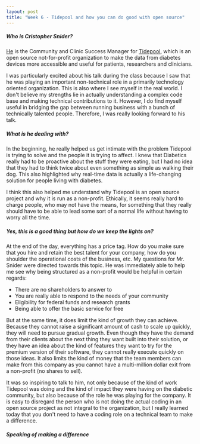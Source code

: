```yaml
---
layout: post
title: "Week 6 - Tidepool and how you can do good with open source"
---
```


##### Who is Cristopher Snider?

[He](https://www.linkedin.com/in/christopherasnider/) is the Community and Clinic Success Manager for [Tidepool](https://www.tidepool.org/open), which is an open source not-for-profit organization to make the data from diabetes devices more accessible and useful for patients, researchers and clinicians. 
<!--more-->

I was particularly excited about his talk during the class because I saw that he was playing an important non-technical role in a primarily technology oriented organization. This is also where I see myself in the real world. I don't believe my strengths lie in actually understanding a complex code base and making technical contributions to it. However, I do find myself useful in bridging the gap between running business with a bunch of technically talented people. Therefore, I was really looking forward to his talk. 

##### What is he dealing with?

In the beginning, he really helped us get intimate with the problem Tidepool is trying to solve and the people it is trying to affect. I knew that Diabetics really had to be proactive about the stuff they were eating, but I had no idea that they had to think twice about even something as simple as walking their dog. This also highlighted why real-time data is actually a life-changing solution for people living with diabetes. 

I think this also helped me understand why Tidepool is an open source project and why it is run as a non-profit. Ethically, it seems really hard to charge people, who may not have the means, for something that they really should have to be able to lead some sort of a normal life without having to worry all the time.

##### Yes, this is a good thing but how do we keep the lights on?

At the end of the day, everything has a price tag. How do you make sure that you hire and retain the best talent for your company, how do you shoulder the operational costs of the business, etc. My questions for Mr. Snider were directed towards this topic. He was immediately able to help me see why being structured as a non-profit would be helpful in certain regards:
* There are no shareholders to answer to
* You are really able to respond to the needs of your community
* Eligibility for federal funds and research grants
* Being able to offer the basic service for free

But at the same time, it does limit the kind of growth they can achieve. Because they cannot raise a significant amount of cash to scale up quickly, they will need to pursue gradual growth. Even though they have the demand from their clients about the next thing they want built into their solution, or they have an idea about the kind of features they want to try for the premium version of their software, they cannot really execute quickly on those ideas. It also limits the kind of money that the team members can make from this company as you cannot have a multi-million dollar exit from a non-profit (no shares to sell).


It was so inspiring to talk to him, not only because of the kind of work Tidepool was doing and the kind of impact they were having on the diabetic community, but also because of the role he was playing for the company. It is easy to disregard the person who is not doing the actual coding in an open source project as not integral to the organization, but I really learned today that you don't need to have a coding role on a technical team to make a difference. 


##### Speaking of making a difference



